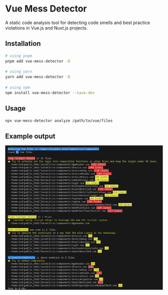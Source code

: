 # Vue Mess Detector

A static code analysis tool for detecting code smells and best practice violations in Vue.js and Nuxt.js projects.

## Installation

```bash
# using pnpm
pnpm add vue-mess-detector -D

# using yarn
yarn add vue-mess-detector -D

# using npm
npm install vue-mess-detector --save-dev
```

## Usage

```bash
npx vue-mess-detector analyze /path/to/vue/files
```

## Example output

![Output Image](output.png)
